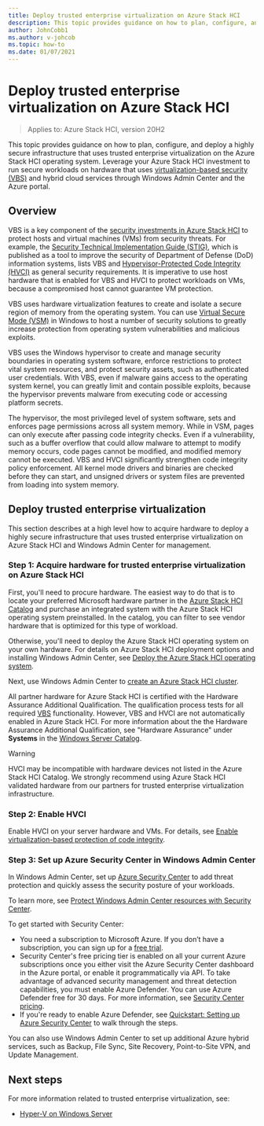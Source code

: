 ```yaml
---
title: Deploy trusted enterprise virtualization on Azure Stack HCI
description: This topic provides guidance on how to plan, configure, and deploy a highly secure infrastructure that uses trusted enterprise virtualization on the Azure Stack HCI operating system.
author: JohnCobb1
ms.author: v-johcob
ms.topic: how-to
ms.date: 01/07/2021
---
```


# Deploy trusted enterprise virtualization on Azure Stack HCI

>Applies to: Azure Stack HCI, version 20H2

This topic provides guidance on how to plan, configure, and deploy a highly secure infrastructure that uses trusted enterprise virtualization on the Azure Stack HCI operating system. Leverage your Azure Stack HCI investment to run secure workloads on hardware that uses [virtualization-based security (VBS)](/windows-hardware/design/device-experiences/oem-vbs) and hybrid cloud services through Windows Admin Center and the Azure portal.

## Overview
VBS is a key component of the [security investments in Azure Stack HCI](/windows-server/get-started-19/whats-new-19#security) to protect hosts and virtual machines (VMs) from security threats. For example, the [Security Technical Implementation Guide (STIG)](https://nvd.nist.gov/ncp/checklist/914), which is published as a tool to improve the security of Department of Defense (DoD) information systems, lists VBS and [Hypervisor-Protected Code Integrity (HVCI)](/windows-hardware/drivers/bringup/device-guard-and-credential-guard) as general security requirements. It is imperative to use host hardware that is enabled for VBS and HVCI to protect workloads on VMs, because a compromised host cannot guarantee VM protection.

VBS uses hardware virtualization features to create and isolate a secure region of memory from the operating system. You can use [Virtual Secure Mode (VSM)](/virtualization/hyper-v-on-windows/tlfs/vsm) in Windows to host a number of security solutions to greatly increase protection from operating system vulnerabilities and malicious exploits.

VBS uses the Windows hypervisor to create and manage security boundaries in operating system software, enforce restrictions to protect vital system resources, and protect security assets, such as authenticated user credentials. With VBS, even if malware gains access to the operating system kernel, you can greatly limit and contain possible exploits, because the hypervisor prevents malware from executing code or accessing platform secrets.

The hypervisor, the most privileged level of system software, sets and enforces page permissions across all system memory. While in VSM, pages can only execute after passing code integrity checks. Even if a vulnerability, such as a buffer overflow that could allow malware to attempt to modify memory occurs, code pages cannot be modified, and modified memory cannot be executed. VBS and HVCI significantly strengthen code integrity policy enforcement. All kernel mode drivers and binaries are checked before they can start, and unsigned drivers or system files are prevented from loading into system memory.

## Deploy trusted enterprise virtualization
This section describes at a high level how to acquire hardware to deploy a highly secure infrastructure that uses trusted enterprise virtualization on Azure Stack HCI and Windows Admin Center for management.

### Step 1: Acquire hardware for trusted enterprise virtualization on Azure Stack HCI
First, you'll need to procure hardware. The easiest way to do that is to locate your preferred Microsoft hardware partner in the [Azure Stack HCI Catalog](https://hcicatalog.azurewebsites.net) and purchase an integrated system with the Azure Stack HCI operating system preinstalled. In the catalog, you can filter to see vendor hardware that is optimized for this type of workload.

Otherwise, you'll need to deploy the Azure Stack HCI operating system on your own hardware. For details on Azure Stack HCI deployment options and installing Windows Admin Center, see [Deploy the Azure Stack HCI operating system](./operating-system.md).

Next, use Windows Admin Center to [create an Azure Stack HCI cluster](./create-cluster.md).

All partner hardware for Azure Stack HCI is certified with the Hardware Assurance Additional Qualification. The qualification process tests for all required [VBS](/windows-hardware/design/device-experiences/oem-vbs) functionality. However, VBS and HVCI are not automatically enabled in Azure Stack HCI. For more information about the the Hardware Assurance Additional Qualification, see "Hardware Assurance" under **Systems** in the [Windows Server Catalog](https://www.windowsservercatalog.com/content.aspx?ctf=AQinfo-systems.htm#:~:text=Hardware%20Assurance%20Windows%20Server%20systems%20that%20are%20awarded,of%20Windows%20Server%2C%20starting%20with%20Windows%20Server%202016).

   >[!WARNING]
   > HVCI may be incompatible with hardware devices not listed in the Azure Stack HCI Catalog. We strongly recommend using Azure Stack HCI validated hardware from our partners for trusted enterprise virtualization infrastructure.

### Step 2: Enable HVCI
Enable HVCI on your server hardware and VMs. For details, see [Enable virtualization-based protection of code integrity](/windows/security/threat-protection/device-guard/enable-virtualization-based-protection-of-code-integrity).

### Step 3: Set up Azure Security Center in Windows Admin Center
In Windows Admin Center, set up [Azure Security Center](/azure/security-center/security-center-introduction) to add threat protection and quickly assess the security posture of your workloads.

To learn more, see [Protect Windows Admin Center resources with Security Center](/azure/security-center/windows-admin-center-integration).

To get started with Security Center:
- You need a subscription to Microsoft Azure. If you don’t have a subscription, you can sign up for a [free trial](https://azure.microsoft.com/free).
- Security Center's free pricing tier is enabled on all your current Azure subscriptions once you either visit the Azure Security Center dashboard in the Azure portal, or enable it programmatically via API.
To take advantage of advanced security management and threat detection capabilities, you must enable Azure Defender. You can use Azure Defender free for 30 days. For more information, see [Security Center pricing](https://azure.microsoft.com/pricing/details/security-center).
- If you're ready to enable Azure Defender, see [Quickstart: Setting up Azure Security Center](/azure/security-center/security-center-get-started) to walk through the steps.

You can also use Windows Admin Center to set up additional Azure hybrid services, such as Backup, File Sync, Site Recovery, Point-to-Site VPN, and Update Management.

## Next steps
For more information related to trusted enterprise virtualization, see:
- [Hyper-V on Windows Server](/windows-server/virtualization/hyper-v/hyper-v-on-windows-server)